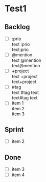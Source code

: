 # Test1

## Backlog

- [ ] :prio <br />text :prio <br />text:prio
- [ ] @mention   <br />text @mention   <br />text@mention
- [ ] +project <br />text +project <br />text+project
- [ ] #tag <br />text #tag text <br />text#tag text
- [ ] item 1 <br />item 2 <br />item 3

## Sprint

- [ ] item 2

## Done

- [ ] item 3
- [ ] item 4
